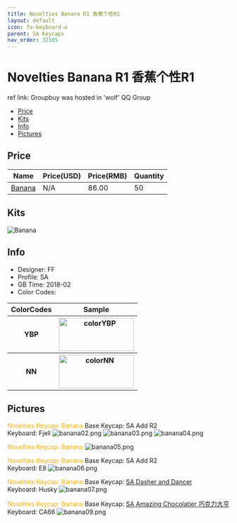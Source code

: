 ```yaml
---
title: Novelties Banana R1 香蕉个性R1
layout: default
icon: fa-keyboard-o
parent: SA Keycaps
nav_order: 32105
---
```


# Novelties Banana R1 香蕉个性R1

ref link: Groupbuy was hosted in 'wolf' QQ Group  

* [Price](#price)
* [Kits](#kits)
* [Info](#info)
* [Pictures](#pictures)

## Price

| Name          | Price(USD)    | Price(RMB)  | Quantity |
| ------------- | ------------- | ----------- | -------- |
|[Banana](#banana)|N/A|86.00|50|

## Kits
<img src="{{ 'assets/images/sa-keycaps/noveltiesbananar1/kits_pics/banana.jpeg' | relative_url }}" alt="Banana" class="image featured">

## Info
* Designer: FF
* Profile: SA 
* GB Time: 2018-02
* Color Codes:  
<table style="width:100%">
  <tr>
    <th>ColorCodes</th>
    <th>Sample</th>
  </tr>
  <tr>
    <th>YBP</th>
    <th><img src="{{ 'assets/images/sa-keycaps/SP_ColorCodes/abs/SP_Abs_ColorCodes_YBP.png' | relative_url }}" alt="colorYBP" height="75" width="170"></th>
  </tr>
  <tr>
    <th>NN</th>
    <th><img src="{{ 'assets/images/sa-keycaps/SP_ColorCodes/abs/SP_Abs_ColorCodes_NN.png' | relative_url }}" alt="colorNN" height="75" width="170"></th>
  </tr>
</table>

## Pictures
<font color="#ffac00">Novelties Keycap: Banana</font>
Base Keycap: SA Add R2  
Keyboard: Fjell
<img src="{{ 'assets/images/sa-keycaps/noveltiesbananar1/rendering_pics/banana02.png' | relative_url }}" alt="banana02.png" class="image featured">
<img src="{{ 'assets/images/sa-keycaps/noveltiesbananar1/rendering_pics/banana03.png' | relative_url }}" alt="banana03.png" class="image featured">
<img src="{{ 'assets/images/sa-keycaps/noveltiesbananar1/rendering_pics/banana04.png' | relative_url }}" alt="banana04.png" class="image featured">

<font color="#ffac00">Novelties Keycap: Banana</font>
<img src="{{ 'assets/images/sa-keycaps/noveltiesbananar1/rendering_pics/banana05.png' | relative_url }}" alt="banana05.png" class="image featured">

<font color="#ffac00">Novelties Keycap: Banana</font>
Base Keycap: SA Add R2  
Keyboard: E8
<img src="{{ 'assets/images/sa-keycaps/noveltiesbananar1/rendering_pics/banana06.png' | relative_url }}" alt="banana06.png" class="image featured">

<font color="#ffac00">Novelties Keycap: Banana</font>
Base Keycap: [SA Dasher and Dancer](https://matrixzj.github.io/2018/06/06/sa-dasher-dancer.html)  
Keyboard: Husky
<img src="{{ 'assets/images/sa-keycaps/noveltiesbananar1/rendering_pics/banana07.png' | relative_url }}" alt="banana07.png" class="image featured">

<font color="#ffac00">Novelties Keycap: Banana</font>
Base Keycap: [SA Amazing Chocolatier 巧克力大亨](https://matrixzj.github.io/2018/06/06/sa-amazing-chocolatier.html)  
Keyboard: CA66
<img src="{{ 'assets/images/sa-keycaps/noveltiesbananar1/rendering_pics/banana09.png' | relative_url }}" alt="banana09.png" class="image featured">
